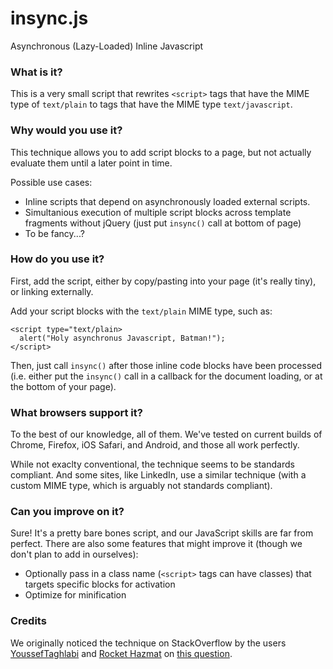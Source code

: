 insync.js
======

Asynchronous (Lazy-Loaded) Inline Javascript

### What is it? ###

This is a very small script that rewrites `<script>` tags that have the MIME type of `text/plain` to tags that have 
the MIME type `text/javascript`.

### Why would you use it? ###

This technique allows you to add script blocks to a page, but not actually evaluate them until a later point in time.

Possible use cases:

* Inline scripts that depend on asynchronously loaded external scripts.
* Simultanious execution of multiple script blocks across template fragments without jQuery (just put `insync()` call at bottom of page)
* To be fancy...?

### How do you use it? ###

First, add the script, either by copy/pasting into your page (it's really tiny), or linking externally.

Add your script blocks with the `text/plain` MIME type, such as:

    <script type="text/plain>
      alert("Holy asynchronus Javascript, Batman!");
    </script>
    
Then, just call `insync()` after those inline code blocks have been processed (i.e. either put the `insync()` call in 
a callback for the document loading, or at the bottom of your page).

### What browsers support it? ###

To the best of our knowledge, all of them. We've tested on current builds of Chrome, Firefox, iOS Safari, and Android, 
and those all work perfectly.

While not exaclty conventional, the technique seems to be standards compliant. And some sites, like LinkedIn, use a similar 
technique (with a custom MIME type, which is arguably not standards compliant).

### Can you improve on it? ###

Sure! It's a pretty bare bones script, and our JavaScript skills are far from perfect. There are also some 
features that might improve it (though we don't plan to add in ourselves):

* Optionally pass in a class name (`<script>` tags can have classes) that targets specific blocks for activation
* Optimize for minification

### Credits ###

We originally noticed the technique on StackOverflow by the users 
[YoussefTaghlabi](http://stackoverflow.com/users/1283955/yousseftaghlabi) 
and [Rocket Hazmat](http://stackoverflow.com/users/206403/rocket-hazmat) on 
[this question](http://stackoverflow.com/questions/8946715/lazy-loading-javascript-and-inline-javascript).
